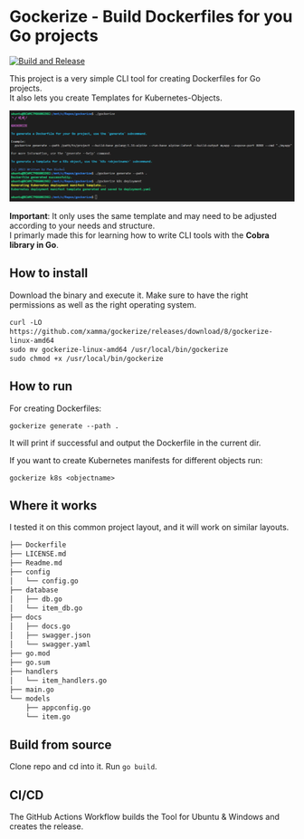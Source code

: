 # Gockerize - Build Dockerfiles for you Go projects
[![Build and Release](https://github.com/xamma/gockerize/actions/workflows/build-and-release.yaml/badge.svg?branch=master)](https://github.com/xamma/gockerize/actions/workflows/build-and-release.yaml)  

This project is a very simple CLI tool for creating Dockerfiles for Go projects.  
It also lets you create Templates for Kubernetes-Objects.  

!["screen"](assets/screen.jpg.png)
  
**Important**: It only uses the same template and may need to be adjusted according to your needs and structure.  
I primarly made this for learning how to write CLI tools with the **Cobra library in Go**.  

## How to install
Download the binary and execute it. Make sure to have the right permissions as well as the right operating system.  
```
curl -LO https://github.com/xamma/gockerize/releases/download/8/gockerize-linux-amd64
sudo mv gockerize-linux-amd64 /usr/local/bin/gockerize
sudo chmod +x /usr/local/bin/gockerize
```

## How to run
For creating Dockerfiles:
```
gockerize generate --path .
```
It will print if successful and output the Dockerfile in the current dir.  

If you want to create Kubernetes manifests for different objects run:
```
gockerize k8s <objectname>
```

## Where it works
I tested it on this common project layout, and it will work on similar layouts.  
```
├── Dockerfile
├── LICENSE.md
├── Readme.md
├── config
│   └── config.go
├── database
│   ├── db.go
│   └── item_db.go
├── docs
│   ├── docs.go
│   ├── swagger.json
│   └── swagger.yaml
├── go.mod
├── go.sum
├── handlers
│   └── item_handlers.go
├── main.go
└── models
    ├── appconfig.go
    └── item.go
```

## Build from source
Clone repo and cd into it. Run ```go build```.  

## CI/CD
The GitHub Actions Workflow builds the Tool for Ubuntu & Windows and creates the release.